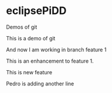# eclipsePiDD
Demos of git

This is a demo of git 

And now I am working in branch feature 1

This is an enhancement to feature 1. 

This is new feature

Pedro is adding another line